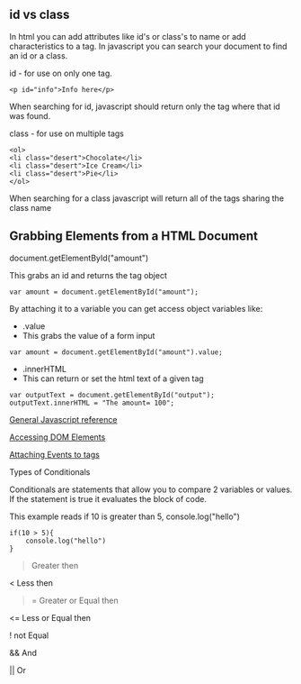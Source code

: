 
## id vs class

In html you can add attributes like id's or class's to name or add characteristics to a tag. In javascript you can search your document to find an id or a class. 

id - for use on only one tag.

``` <p id="info">Info here</p> ```

When searching for id, javascript should return only the tag where that id was found.

class - for use on multiple tags

```
<ol>
<li class="desert">Chocolate</li>
<li class="desert">Ice Cream</li>
<li class="desert">Pie</li>
</ol>

```

When searching for a class javascript will return all of the tags sharing the class name


## Grabbing Elements from a HTML Document

document.getElementById("amount")

This grabs an id and returns the tag object

``` var amount = document.getElementById("amount"); ```

By attaching it to a variable you can get access object variables like:

* .value
 * This grabs the value of a form input
 ``` 
var amount = document.getElementById("amount").value;
```
 
* .innerHTML
 * This can return or set the html text of a given tag


``` 
var outputText = document.getElementById("output");
outputText.innerHTML = "The amount= 100";

```

[General Javascript reference](https://www.w3schools.com/jsref/default.asp)

[Accessing DOM Elements](https://www.w3schools.com/js/js_htmldom_elements.asp)


[Attaching Events to tags](https://www.w3schools.com/jsref/dom_obj_event.asp)


Types of Conditionals

Conditionals are statements that allow you to compare 2 variables or values. If the statement is true it evaluates the block of code.


This example reads if 10 is greater than 5, console.log("hello")
```
if(10 > 5){
    console.log("hello")
}
```

> Greater then

< Less then

>= Greater or Equal then

<= Less or Equal then

! not Equal

&& And

|| Or